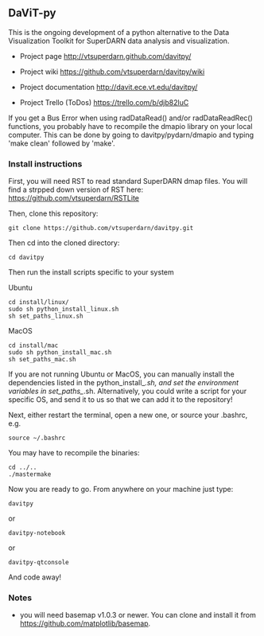 ## DaViT-py

This is the ongoing development of a python alternative to the Data Visualization Toolkit for SuperDARN data analysis and visualization.

* Project page
http://vtsuperdarn.github.com/davitpy/

* Project wiki
https://github.com/vtsuperdarn/davitpy/wiki

* Project documentation
http://davit.ece.vt.edu/davitpy/

* Project Trello (ToDos)
https://trello.com/b/djb82luC

If you get a Bus Error when using radDataRead() and/or radDataReadRec() functions, you probably have to recompile the dmapio library on your local computer.  This can be done by going to davitpy/pydarn/dmapio and typing 'make clean' followed by 'make'.

### Install instructions

First, you will need RST to read standard SuperDARN dmap files. You will find a strpped down version of RST here: https://github.com/vtsuperdarn/RSTLite

Then, clone this repository:

    git clone https://github.com/vtsuperdarn/davitpy.git
    
Then cd into the cloned directory:

    cd davitpy
    
Then run the install scripts specific to your system 

Ubuntu

    cd install/linux/
    sudo sh python_install_linux.sh
    sh set_paths_linux.sh
    
MacOS

    cd install/mac
    sudo sh python_install_mac.sh
    sh set_paths_mac.sh

If you are not running Ubuntu or MacOS, you can manually install the dependencies listed in the python_install_*.sh, and set the environment variables in set_paths_*.sh.  Alternatively, you could write a script for your specific OS, and send it to us so that we can add it to the repository!

Next, either restart the terminal, open a new one, or source your .bashrc, e.g.

    source ~/.bashrc
    
You may have to recompile the binaries:

    cd ../..
    ./mastermake
    
Now you are ready to go. From anywhere on your machine just type:

    davitpy

or 

    davitpy-notebook

or
 
    davitpy-qtconsole
    
And code away!

### Notes

* you will need basemap v1.0.3 or newer. You can clone and install it from <https://github.com/matplotlib/basemap>.
